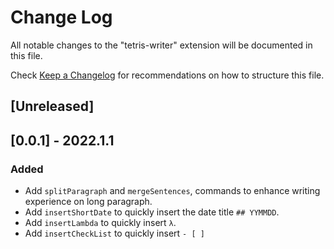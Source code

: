 # Change Log

All notable changes to the "tetris-writer" extension will be documented in this file.

Check [Keep a Changelog](http://keepachangelog.com/) for recommendations on how to structure this file.

## [Unreleased]

## [0.0.1] - 2022.1.1

### Added

- Add `splitParagraph` and `mergeSentences`, commands to enhance writing experience on long paragraph.
- Add `insertShortDate` to quickly insert the date title `## YYMMDD`.
- Add `insertLambda` to quickly insert `λ`.
- Add `insertCheckList` to quickly insert `- [ ] `